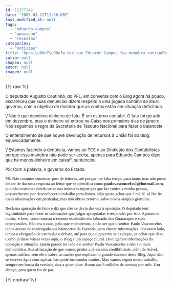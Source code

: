 ```yaml
---
id: 12377242
date: "2007-03-22T11:36:00Z"
last_modified_at: null
tags:
  - "eduardo-campos"
  - "oposicao"
  - "receitas"
categories:
  - "noticias"
title: "Oposi\u00e7\u00e3o diz que Eduardo Campos faz manobra cont\u00e1bil para reduzir receitas"
sutia: null
chapeu: null
autor: null
imagem: null
---
```

{% raw %}
<p><FONT size=2></p>
<p><P>O deputado Augusto Coutinho, do PFL, em conversa com o Blog agora há pouco, esclareceu que suas denuncias dizem respeito a uma jogada contábil do atual governo, com o objetivo de mostrar que as contas estão em situação deficitária.</P></p>
<p><P>\"Não é que devolveu dinheiro de fato. É um estorno contábil. O fato foi gerado em dezembro, mas o dinheiro só entrou no Caixa nos primeiros dias de janeiro. Nós seguimos a regra da Secretaria de Tesouro Nacional para fazer o balancete</P></p>
<p><P>O entendimento de que houve devolução de recursos à União foi do Blog, equivocadamente.</P></p>
<p><P>\"Estamos fazendo a denúncia, vamos ao TCE e ao Sindicato dos Contabilistas porque essa manobra não pode ser aceita, apenas para Eduardo Campos dizer que há menos dinheiro em caixa\", sentenciou.</P></p>
<p><P>PS: Com a palavra, o governo do Estado.</P></p>
<p><P><FONT face=Verdana>PS: </FONT><FONT size=2><FONT face=Verdana>Não costumo comentar post de leitores, até porque me falta tempo para tanto, mas não posso deixar de dar uma resposta ao leitor que se identifica como <STRONG>paulovasconcelos1@hotmail.com</STRONG>, que não costuma identificar-se nas inúmeras injustiças que faz contra a minha pessoa, possivelmente por desconhecer o trabalho jornalístico. Não quero achar que é má fé. Já lhe fiz essas observações em particular, mas não obtive retorno, salvo novos ataques gratuitos.</FONT></P></p>
<p><P><FONT face=Verdana>Reclama apuração de fatos e diz que não se devia dar voz à oposição. O deputado tem legitimidade para fazer as colocações que julgar apropriadas e responder por isto.&nbsp;Apuramos muito,&nbsp; e bem, como mostra o recente escândalo em Jaboatão dos Guararapes e suas repercussões. Não era o caso, pelo que entendemos, a não ser que o senhor Paulo Vasconcelos tenha acesso de madrugada aos balancetes da Fazenda, para checar informações. Por outro lado, temos a obrigação de estimular o debate, até para que o governo se explique, se achar que deve. Como já disse várias vezes aqui, o Blog é um espaço plural. Divulgamos informações da oposição e situação. Quem parece ter lado é o senhor Paulo Vasconcelos e não é o mais democrático. Sua afirmação de que vamos perder a já escassa credibilidade, além de risível, apenas ratifica, sem ele o saber, as razões que explicam&nbsp;o grande sucesso deste Blog. Aqui não se escreve água com açúcar. Isto pode incomodar muitos. Mas vamos seguir nosso trabalho, sempre em busca da verdade, doa a quem doer. Rumo aos 3 milhões de acessos por mês. Um abraço, para quem for de paz. </FONT></P></FONT></FONT> </p>
{% endraw %}